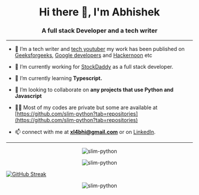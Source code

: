 <h1 align="center">Hi there 👋, I'm Abhishek</h1>
<h3 align="center">A full stack Developer and a tech writer</h3>

---
- 📝 I’m a tech writer and  [tech youtuber](https://www.youtube.com/channel/UCPZwDa33EL_UK3VDZGw_9rg) my work has been published on [Geeksforgeeks](https://www.geeksforgeeks.org/how-to-create-a-meeting-with-zoom-api-in-python/), [Google developers](https://devlibrary.withgoogle.com/products/firebase) and [Hackernoon](https://hackernoon.com/advanced-linux-shell-with-ai-powered-features-g52d35bk) etc
- 🔭 I’m currently working for [StockDaddy](https://stockdaddy.in/) as a full stack developer.

- 🌱 I’m currently learning **Typescript.**

- 👯 I’m looking to collaborate on **any projects that use Python and Javascript**

- 👨‍💻 Most of my codes are private but some are available at [https://github.com/slim-python?tab=repositories](https://github.com/slim-python?tab=repositories)

- 📫 connect with me at **xl4bhi@gmail.com** or on [LinkedIn](https://www.linkedin.com/in/itsabhisek/).
<hr />
<p align="center"><img src="https://github-readme-stats.vercel.app/api/top-langs?username=slim-python&show_icons=true&theme=synthwave&locale=en&layout=compact" alt="slim-python" /></p>

<p align="center"><img src="https://github-readme-stats.vercel.app/api?username=slim-python&show_icons=true&theme=synthwave&locale=en" alt="slim-python" /></p>

[![GitHub Streak](https://github-readme-streak-stats.herokuapp.com?user=slim-python&date_format=M%20j%5B%2C%20Y%5D)](https://git.io/streak-stats)

<p align="center"> <img src="https://komarev.com/ghpvc/?username=raprocks&label=Profile%20Visits&color=694c94&style=flat" alt="slim-python" /></p>
